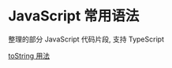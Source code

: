 # JavaScript 常用语法

整理的部分 JavaScript 代码片段, 支持 TypeScript

[toString 用法](/JavaScript/common/toString)
